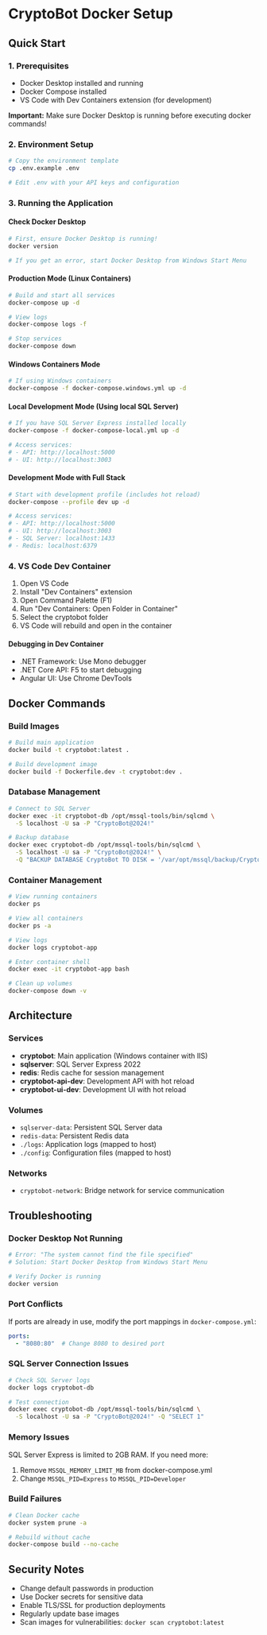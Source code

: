 # CryptoBot Docker Setup

## Quick Start

### 1. Prerequisites
- Docker Desktop installed and running
- Docker Compose installed
- VS Code with Dev Containers extension (for development)

**Important:** Make sure Docker Desktop is running before executing docker commands!

### 2. Environment Setup
```bash
# Copy the environment template
cp .env.example .env

# Edit .env with your API keys and configuration
```

### 3. Running the Application

#### Check Docker Desktop
```bash
# First, ensure Docker Desktop is running!
docker version

# If you get an error, start Docker Desktop from Windows Start Menu
```

#### Production Mode (Linux Containers)
```bash
# Build and start all services
docker-compose up -d

# View logs
docker-compose logs -f

# Stop services
docker-compose down
```

#### Windows Containers Mode
```bash
# If using Windows containers
docker-compose -f docker-compose.windows.yml up -d
```

#### Local Development Mode (Using local SQL Server)
```bash
# If you have SQL Server Express installed locally
docker-compose -f docker-compose-local.yml up -d

# Access services:
# - API: http://localhost:5000
# - UI: http://localhost:3003
```

#### Development Mode with Full Stack
```bash
# Start with development profile (includes hot reload)
docker-compose --profile dev up -d

# Access services:
# - API: http://localhost:5000
# - UI: http://localhost:3003
# - SQL Server: localhost:1433
# - Redis: localhost:6379
```

### 4. VS Code Dev Container

1. Open VS Code
2. Install "Dev Containers" extension
3. Open Command Palette (F1)
4. Run "Dev Containers: Open Folder in Container"
5. Select the cryptobot folder
6. VS Code will rebuild and open in the container

#### Debugging in Dev Container
- .NET Framework: Use Mono debugger
- .NET Core API: F5 to start debugging
- Angular UI: Use Chrome DevTools

## Docker Commands

### Build Images
```bash
# Build main application
docker build -t cryptobot:latest .

# Build development image
docker build -f Dockerfile.dev -t cryptobot:dev .
```

### Database Management
```bash
# Connect to SQL Server
docker exec -it cryptobot-db /opt/mssql-tools/bin/sqlcmd \
  -S localhost -U sa -P "CryptoBot@2024!"

# Backup database
docker exec cryptobot-db /opt/mssql-tools/bin/sqlcmd \
  -S localhost -U sa -P "CryptoBot@2024!" \
  -Q "BACKUP DATABASE CryptoBot TO DISK = '/var/opt/mssql/backup/CryptoBot.bak'"
```

### Container Management
```bash
# View running containers
docker ps

# View all containers
docker ps -a

# View logs
docker logs cryptobot-app

# Enter container shell
docker exec -it cryptobot-app bash

# Clean up volumes
docker-compose down -v
```

## Architecture

### Services
- **cryptobot**: Main application (Windows container with IIS)
- **sqlserver**: SQL Server Express 2022
- **redis**: Redis cache for session management
- **cryptobot-api-dev**: Development API with hot reload
- **cryptobot-ui-dev**: Development UI with hot reload

### Volumes
- `sqlserver-data`: Persistent SQL Server data
- `redis-data`: Persistent Redis data
- `./logs`: Application logs (mapped to host)
- `./config`: Configuration files (mapped to host)

### Networks
- `cryptobot-network`: Bridge network for service communication

## Troubleshooting

### Docker Desktop Not Running
```bash
# Error: "The system cannot find the file specified"
# Solution: Start Docker Desktop from Windows Start Menu

# Verify Docker is running
docker version
```

### Port Conflicts
If ports are already in use, modify the port mappings in `docker-compose.yml`:
```yaml
ports:
  - "8080:80"  # Change 8080 to desired port
```

### SQL Server Connection Issues
```bash
# Check SQL Server logs
docker logs cryptobot-db

# Test connection
docker exec cryptobot-db /opt/mssql-tools/bin/sqlcmd \
  -S localhost -U sa -P "CryptoBot@2024!" -Q "SELECT 1"
```

### Memory Issues
SQL Server Express is limited to 2GB RAM. If you need more:
1. Remove `MSSQL_MEMORY_LIMIT_MB` from docker-compose.yml
2. Change `MSSQL_PID=Express` to `MSSQL_PID=Developer`

### Build Failures
```bash
# Clean Docker cache
docker system prune -a

# Rebuild without cache
docker-compose build --no-cache
```

## Security Notes

- Change default passwords in production
- Use Docker secrets for sensitive data
- Enable TLS/SSL for production deployments
- Regularly update base images
- Scan images for vulnerabilities: `docker scan cryptobot:latest`